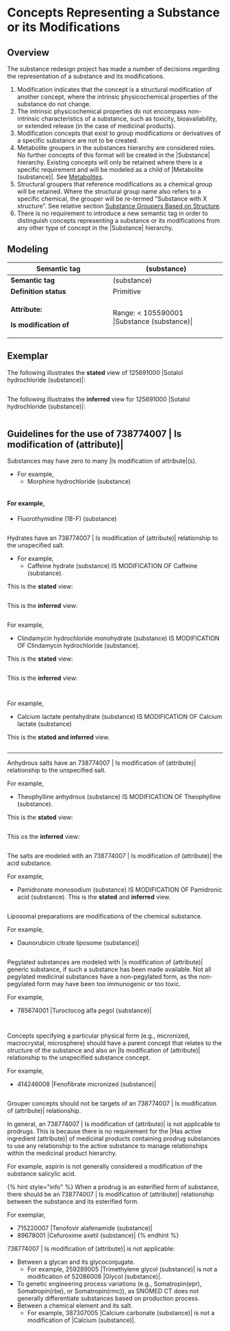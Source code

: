 # Concepts Representing a Substance or its Modifications

## Overview

The substance redesign project has made a number of decisions regarding the representation of a substance and its modifications.

1. Modification indicates that the concept is a structural modification of another concept, where the intrinsic physicochemical properties of the substance do not change.
2. The intrinsic physicochemical properties do not encompass non-intrinsic characteristics of a substance, such as toxicity, bioavailability, or extended release (in the case of medicinal products).
3. Modification concepts that exist to group modifications or derivatives of a specific substance are not to be created.
4. Metabolite groupers in the substances hierarchy are considered roles. No further concepts of this format will be created in the |Substance| hierarchy. Existing concepts will only be retained where there is a specific requirement and will be modeled as a child of |Metabolite (substance)|. See [Metabolites](../guidelines-for-specific-substance-types/metabolites.md).
5. Structural groupers that reference modifications as a chemical group will be retained. Where the structural group name also refers to a specific chemical, the grouper will be re-termed “Substance with X structure”. See relative section [Substance Groupers Based on Structure](substance-groupers-based-on-structure.md).
6. There is no requirement to introduce a new semantic tag in order to distinguish concepts representing a substance or its modifications from any other type of concept in the |Substance| hierarchy.

## Modeling

<table data-header-hidden><thead><tr><th width="223.09765625">Semantic tag</th><th>(substance)</th></tr></thead><tbody><tr><td><strong>Semantic tag</strong></td><td>(substance)</td></tr><tr><td><strong>Definition status</strong></td><td>Primitive</td></tr><tr><td><p><strong>Attribute:</strong> </p><p><strong>Is modification of</strong></p></td><td>Range: &#x3C; 105590001 |Substance (substance)|</td></tr></tbody></table>

## Exemplar

The following illustrates the **stated** view of 125691000 |Sotalol hydrochloride (substance)|:

<figure><img src="../../../../../../.gitbook/assets/image (113).png" alt=""><figcaption></figcaption></figure>

The following illustrates the **inferred** view for 125691000 |Sotalol hydrochloride (substance)|:

<figure><img src="../../../../../../.gitbook/assets/image (114).png" alt=""><figcaption></figcaption></figure>

## Guidelines for the use of 738774007 | Is modification of (attribute)|

Substances may have zero to many |Is modification of attribute|(s).

* For example,
  * Morphine hydrochloride (substance)

<figure><img src="../../../../../../.gitbook/assets/image (115).png" alt=""><figcaption></figcaption></figure>

#### For example,

* Fluorothymidine (18-F) (substance)

<figure><img src="../../../../../../.gitbook/assets/image (116).png" alt=""><figcaption></figcaption></figure>

Hydrates have an 738774007 | Is modification of (attribute)| relationship to the unspecified salt.

* For example,
  * Caffeine hydrate (substance) IS MODIFICATION OF Caffeine (substance).&#x20;

This is the **stated** view:

<figure><img src="../../../../../../.gitbook/assets/image (117).png" alt=""><figcaption></figcaption></figure>

This is the **inferred** view:

<figure><img src="../../../../../../.gitbook/assets/image (118).png" alt=""><figcaption></figcaption></figure>

For example,&#x20;

* Clindamycin hydrochloride monohydrate (substance) IS MODIFICATION OF Clindamycin hydrochloride (substance). &#x20;

&#x20;       This is the **stated** view:

<figure><img src="../../../../../../.gitbook/assets/image (119).png" alt=""><figcaption></figcaption></figure>

This is the **inferred** view:

<figure><img src="../../../../../../.gitbook/assets/image (120).png" alt=""><figcaption></figcaption></figure>

<figure><img src="../../../../../../authoring/substance/images/174691495%20(1).png" alt=""><figcaption></figcaption></figure>

For example,

* Calcium lactate pentahydrate (substance) IS MODIFICATION OF Calcium lactate (substance)

This is the **stated and inferred** view.

<figure><img src="../../../../../../.gitbook/assets/image (121).png" alt=""><figcaption></figcaption></figure>

***

Anhydrous salts have an 738774007 | Is modification of (attribute)| relationship to the unspecified salt.

For example,

* Theophylline anhydrous (substance) IS MODIFICATION OF Theophylline (substance).

This is the **stated** view:

<figure><img src="../../../../../../.gitbook/assets/image (122).png" alt=""><figcaption></figcaption></figure>

This os the **inferred** view:

<figure><img src="../../../../../../.gitbook/assets/image (123).png" alt=""><figcaption></figcaption></figure>

The salts are modeled with an 738774007 | Is modification of (attribute)| the acid substance.

For example,

* Pamidronate monosodium (substance) IS MODIFICATION OF Pamidronic acid (substance). This is the **stated** and **inferred** view.

<figure><img src="../../../../../../.gitbook/assets/image (124).png" alt=""><figcaption></figcaption></figure>

Liposomal preparations are modifications of the chemical substance.

For example,

* Daunorubicin citrate liposome (substance)|

<figure><img src="../../../../../../.gitbook/assets/image (125).png" alt=""><figcaption></figcaption></figure>

Pegylated substances are modeled with |s modification of (attribute)| generic substance, if such a substance has been made available. Not all pegylated medicinal substances have a non-pegylated form, as the non-pegylated form may have been too immunogenic or too toxic.

For example,&#x20;

* 785674001 |Turoctocog alfa pegol (substance)|

<figure><img src="../../../../../../.gitbook/assets/image (126).png" alt=""><figcaption></figcaption></figure>

<figure><img src="../../../../../../authoring/substance/images/174691450.png" alt=""><figcaption></figcaption></figure>

Concepts specifying a particular physical form (e.g., micronized, macrocrystal, microsphere) should have a parent concept that relates to the structure of the substance and also an |Is modification of (attribute)| relationship to the unspecified substance concept.

For example,&#x20;

* 414246008 |Fenofibrate micronized (substance)|

<figure><img src="../../../../../../.gitbook/assets/image (127).png" alt=""><figcaption></figcaption></figure>

Grouper concepts should not be targets of an 738774007 | Is modification of (attribute)| relationship.

In general, an 738774007 | Is modification of (attribute)| is not applicable to prodrugs. This is because there is no requirement for the |Has active ingredient (attribute)| of medicinal products containing prodrug substances to use any relationship to the active substance to manage relationships within the medicinal product hierarchy.

For example, aspirin is not generally considered a modification of the substance salicylic acid.

{% hint style="info" %}
When a prodrug is an esterified form of substance, there should be an 738774007 | Is modification of (attribute)| relationship between the substance and its esterified form.

For exemplar,

* 715220007 |Tenofovir alafenamide (substance)|
* 89678001 |Cefuroxime axetil (substance)|
{% endhint %}

738774007 | Is modification of (attribute)| is not applicable:

* Between a glycan and its glycoconjugate.
  * For example, 259289005 |Trimethylene glycol (substance)| is not a modification of 52086008 |Glycol (substance)|.
* To genetic engineering process variations (e.g., Somatropin(epr), Somatropin(rbe), or Somatropin(rmc)), as SNOMED CT does not generally differentiate substances based on production process.
* Between a chemical element and its salt.
  * For example, 387307005 |Calcium carbonate (substance)| is not a modification of |Calcium (substance)|.
